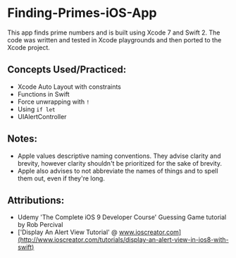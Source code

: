 # Finding-Primes-iOS-App

This app finds prime numbers and is built using Xcode 7 and Swift 2.  The code was written and tested in Xcode playgrounds and then ported to the Xcode project.

## Concepts Used/Practiced:
* Xcode Auto Layout with constraints
* Functions in Swift
* Force unwrapping with ```!```
* Using ```if let```
* UIAlertController

## Notes:
* Apple values descriptive naming conventions.  They advise clarity and brevity, however clarity shouldn't be prioritized for the sake of brevity.
* Apple also advises to not abbreviate the names of things and to spell them out, even if they're long.

## Attributions:
* Udemy 'The Complete iOS 9 Developer Course' Guessing Game tutorial by Rob Percival
* ['Display An Alert View Tutorial' @ www.ioscreator.com](http://www.ioscreator.com/tutorials/display-an-alert-view-in-ios8-with-swift)
